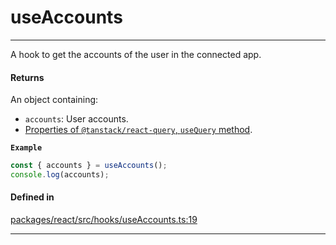 # useAccounts
---

A hook to get the accounts of the user in the connected app.

#### Returns

An object containing:
- `accounts`: User accounts.
- [Properties of `@tanstack/react-query`, `useQuery` method](https://tanstack.com/query/latest/docs/framework/react/reference/useQuery).

**`Example`**

```ts
const { accounts } = useAccounts();
console.log(accounts);
```

#### Defined in

[packages/react/src/hooks/useAccounts.ts:19](https://github.com/LeoCourbassier/fuel-connectors/blob/3be030f46c51ceec060dd54c83d891fef5f785a0/packages/react/src/hooks/useAccounts.ts#L19)

___
